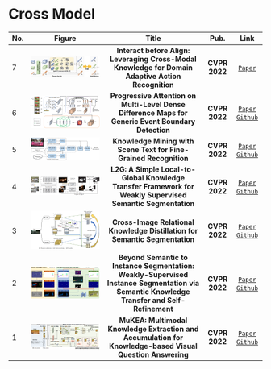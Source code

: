 # Cross Model

|No.   |Figure   |Title   |Pub.  |Link|
|-----|:-----:|:-----:|:-----:|:---:|
|7|![Progressive](IM/interact.png)|__Interact before Align: Leveraging Cross-Modal Knowledge for Domain Adaptive Action Recognition__|__CVPR 2022__|[`Paper`](https://openaccess.thecvf.com/content/CVPR2022/papers/Yang_Interact_Before_Align_Leveraging_Cross-Modal_Knowledge_for_Domain_Adaptive_Action_CVPR_2022_paper.pdf) |
|6|![Progressive](IM/progressive.png)|__Progressive Attention on Multi-Level Dense Difference Maps for Generic Event Boundary Detection__|__CVPR 2022__|[`Paper`](https://openaccess.thecvf.com/content/CVPR2022/papers/Tang_Progressive_Attention_on_Multi-Level_Dense_Difference_Maps_for_Generic_Event_CVPR_2022_paper.pdf) [`Github`](https://github.com/MCG-NJU/DDM) |
|5|![STR](IM/STR.png)|__Knowledge Mining with Scene Text for Fine-Grained Recognition__|__CVPR 2022__|[`Paper`](https://openaccess.thecvf.com/content/CVPR2022/papers/Wang_Knowledge_Mining_With_Scene_Text_for_Fine-Grained_Recognition_CVPR_2022_paper.pdf) [`Github`](https://github.com/lanfeng4659/KnowledgeMiningWithSceneText) |
|4|![L2G](IM/L2G.png)|__L2G: A Simple Local-to-Global Knowledge Transfer Framework for Weakly Supervised Semantic Segmentation__|__CVPR 2022__|[`Paper`](https://arxiv.org/abs/2204.03206) [`Github`](https://github.com/PengtaoJiang/L2G) |
|3|![attngan](IM/CIRKD.png)|__Cross-Image Relational Knowledge Distillation for Semantic Segmentation__|__CVPR 2022__|[`Paper`](https://arxiv.org/abs/2204.06986) [`Github`](https://github.com/winycg/cirkd) |
|2|![BSIS](IM/BSIS.png)|__Beyond Semantic to Instance Segmentation: Weakly-Supervised Instance Segmentation via Semantic Knowledge Transfer and Self-Refinement__|__CVPR 2022__|[`Paper`](https://arxiv.org/abs/2109.09477)  [`Github`](https://github.com/clovaai/BESTIE) |
|1|![MuKEA](IM/MuKEA.png)|__MuKEA: Multimodal Knowledge Extraction and Accumulation for Knowledge-based Visual Question Answering__|__CVPR 2022__|[`Paper`](https://openaccess.thecvf.com/content/CVPR2022/papers/Ding_MuKEA_Multimodal_Knowledge_Extraction_and_Accumulation_for_Knowledge-Based_Visual_Question_CVPR_2022_paper.pdf) [`Github`](https://github.com/andersonstra/mukea) |

